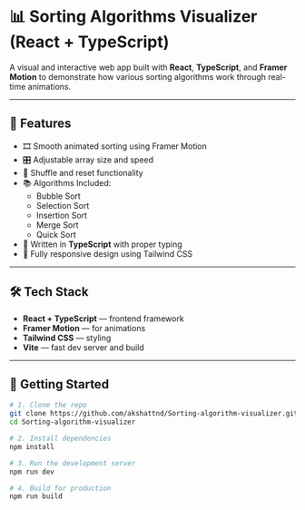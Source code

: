 # 📊 Sorting Algorithms Visualizer (React + TypeScript)

A visual and interactive web app built with **React**, **TypeScript**, and **Framer Motion** to demonstrate how various sorting algorithms work through real-time animations.

---

## 🚀 Features

- 🎞️ Smooth animated sorting using Framer Motion
- 🎛️ Adjustable array size and speed
- 🔁 Shuffle and reset functionality
- 📚 Algorithms Included:
  - Bubble Sort
  - Selection Sort
  - Insertion Sort
  - Merge Sort
  - Quick Sort
- 🧠 Written in **TypeScript** with proper typing
- 📱 Fully responsive design using Tailwind CSS

---

## 🛠 Tech Stack

- **React + TypeScript** — frontend framework
- **Framer Motion** — for animations
- **Tailwind CSS** — styling
- **Vite** — fast dev server and build

---

## 🧪 Getting Started

```bash
# 1. Clone the repo
git clone https://github.com/akshattnd/Sorting-algorithm-visualizer.git
cd Sorting-algorithm-visualizer

# 2. Install dependencies
npm install

# 3. Run the development server
npm run dev

# 4. Build for production
npm run build
```
